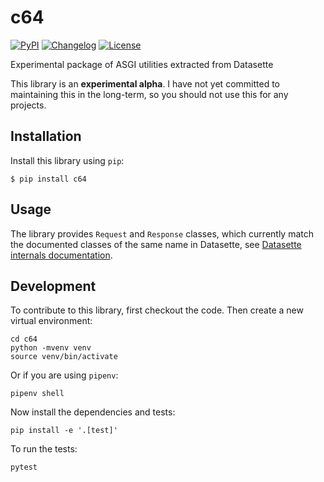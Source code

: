 # c64

[![PyPI](https://img.shields.io/pypi/v/c64.svg)](https://pypi.org/project/c64/)
[![Changelog](https://img.shields.io/github/v/release/simonw/c64?label=changelog)](https://github.com/simonw/c64/releases)
[![License](https://img.shields.io/badge/license-Apache%202.0-blue.svg)](https://github.com/simonw/c64/blob/main/LICENSE)

Experimental package of ASGI utilities extracted from Datasette

This library is an **experimental alpha**. I have not yet committed to maintaining this in the long-term, so you should not use this for any projects.

## Installation

Install this library using `pip`:

    $ pip install c64

## Usage

The library provides `Request` and `Response` classes, which currently match the documented classes of the same name in Datasette, see [Datasette internals documentation](https://docs.datasette.io/en/stable/internals.html).

## Development

To contribute to this library, first checkout the code. Then create a new virtual environment:

    cd c64
    python -mvenv venv
    source venv/bin/activate

Or if you are using `pipenv`:

    pipenv shell

Now install the dependencies and tests:

    pip install -e '.[test]'

To run the tests:

    pytest

